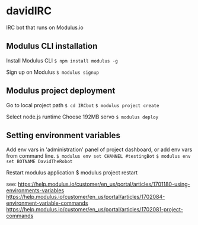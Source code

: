 # davidIRC
IRC bot that runs on Modulus.io

## Modulus CLI installation

Install Modulus CLI
`$ npm install modulus -g`

Sign up on Modulus
`$ modulus signup`

## Modulus project deployment

Go to local project path
`$ cd IRCbot`
`$ modulus project create`

Select node.js runtime
Choose 192MB servo
`$ modulus deploy`

## Setting environment variables

Add env vars in 'administration' panel of project dashboard, or add env vars from command line.
`$ modulus env set CHANNEL #testingBot`
`$ modulus env set BOTNAME DavidTheRobot`

Restart modulus application
    $ modulus project restart

see: 
https://help.modulus.io/customer/en_us/portal/articles/1701180-using-environments-variables
https://help.modulus.io/customer/en_us/portal/articles/1702084-environment-variable-commands
https://help.modulus.io/customer/en_us/portal/articles/1702081-project-commands
